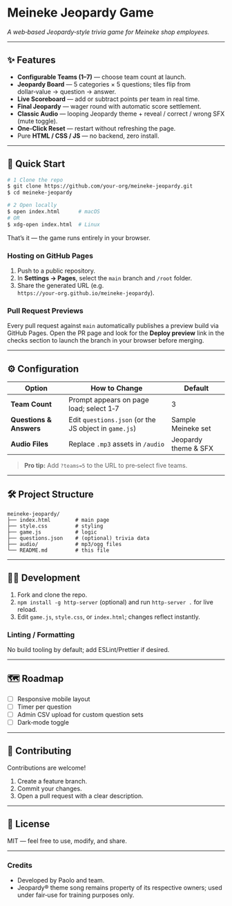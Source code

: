 # Meineke Jeopardy Game

_A web‑based Jeopardy‑style trivia game for Meineke shop employees._

---

## ✨ Features

* **Configurable Teams (1–7)** — choose team count at launch.
* **Jeopardy Board** — 5 categories × 5 questions; tiles flip from dollar‑value → question → answer.
* **Live Scoreboard** — add or subtract points per team in real time.
* **Final Jeopardy** — wager round with automatic score settlement.
* **Classic Audio** — looping Jeopardy theme + reveal / correct / wrong SFX (mute toggle).
* **One‑Click Reset** — restart without refreshing the page.
* Pure **HTML / CSS / JS** — no backend, zero install.

---

## 🚀 Quick Start

```bash
# 1 Clone the repo
$ git clone https://github.com/your‑org/meineke‑jeopardy.git
$ cd meineke‑jeopardy

# 2 Open locally
$ open index.html      # macOS
# OR
$ xdg‑open index.html  # Linux
```

That’s it — the game runs entirely in your browser.

### Hosting on GitHub Pages

1. Push to a public repository.  
2. In **Settings → Pages**, select the `main` branch and `/root` folder.
3. Share the generated URL (e.g. `https://your‑org.github.io/meineke‑jeopardy`).

### Pull Request Previews

Every pull request against `main` automatically publishes a preview build via GitHub Pages. Open the PR page and look for the **Deploy preview** link in the checks section to launch the branch in your browser before merging.

---

## ⚙️ Configuration

| Option | How to Change | Default |
|--------|---------------|---------|
| **Team Count** | Prompt appears on page load; select 1‑7 | 3 |
| **Questions & Answers** | Edit `questions.json` (or the JS object in `game.js`) | Sample Meineke set |
| **Audio Files** | Replace `.mp3` assets in `/audio` | Jeopardy theme & SFX |

> **Pro tip:** Add `?teams=5` to the URL to pre‑select five teams.

---

## 🛠️ Project Structure

```
meineke‑jeopardy/
├── index.html        # main page
├── style.css         # styling
├── game.js           # logic
├── questions.json    # (optional) trivia data
├── audio/            # mp3/ogg files
└── README.md         # this file
```

---

## 🧑‍💻 Development

1. Fork and clone the repo.  
2. `npm install -g http‑server` (optional) and run `http‑server .` for live reload.  
3. Edit `game.js`, `style.css`, or `index.html`; changes reflect instantly.

### Linting / Formatting
No build tooling by default; add ESLint/Prettier if desired.

---

## 🗺️ Roadmap

* [ ] Responsive mobile layout
* [ ] Timer per question
* [ ] Admin CSV upload for custom question sets
* [ ] Dark‑mode toggle

---

## 🤝 Contributing

Contributions are welcome!  
1. Create a feature branch.  
2. Commit your changes.  
3. Open a pull request with a clear description.

---

## 🪪 License

MIT — feel free to use, modify, and share.

---

### Credits

* Developed by Paolo and team.  
* Jeopardy® theme song remains property of its respective owners; used under fair‑use for training purposes only.
